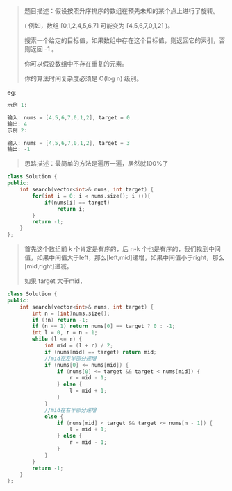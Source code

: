 > 题目描述：假设按照升序排序的数组在预先未知的某个点上进行了旋转。
>
> ( 例如，数组 [0,1,2,4,5,6,7] 可能变为 [4,5,6,7,0,1,2] )。
>
> 搜索一个给定的目标值，如果数组中存在这个目标值，则返回它的索引，否则返回 -1 。
>
> 你可以假设数组中不存在重复的元素。
>
> 你的算法时间复杂度必须是 O(log n) 级别。
>

eg:

```java
示例 1:

输入: nums = [4,5,6,7,0,1,2], target = 0
输出: 4
示例 2:

输入: nums = [4,5,6,7,0,1,2], target = 3
输出: -1
```

> 思路描述：最简单的方法是遍历一遍，居然就100%了
>

```C++
class Solution {
public:
    int search(vector<int>& nums, int target) {
        for(int i = 0; i < nums.size(); i ++){
            if(nums[i] == target)
                return i;
        }
        return -1;
    }
};
```

> 首先这个数组前 k 个肯定是有序的，后 n-k 个也是有序的，我们找到中间值，如果中间值大于left，那么[left,mid]递增，如果中间值小于right，那么[mid,right]递减。
>
> 如果 target 大于mid，

```C++
class Solution {
public:
    int search(vector<int>& nums, int target) {
        int n = (int)nums.size();
        if (!n) return -1;
        if (n == 1) return nums[0] == target ? 0 : -1;
        int l = 0, r = n - 1;
        while (l <= r) {
            int mid = (l + r) / 2;
            if (nums[mid] == target) return mid;
            //mid在左半部分递增
            if (nums[0] <= nums[mid]) {
                if (nums[0] <= target && target < nums[mid]) {
                    r = mid - 1;
                } else {
                    l = mid + 1;
                }
            }
            //mid在右半部分递增
            else {
                if (nums[mid] < target && target <= nums[n - 1]) {
                    l = mid + 1;
                } else {
                    r = mid - 1;
                }
            }
        }
        return -1;
    }
};
```

